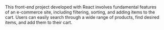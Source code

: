 This front-end project developed with React involves fundamental features of an e-commerce site, including filtering, sorting, and adding items to the cart. Users can easily search through a wide range of products, find desired items, and add them to their cart.
